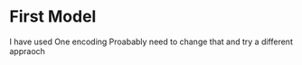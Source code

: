 # First Model

I have used One encoding 
Proabably need to change that and try a different appraoch 
